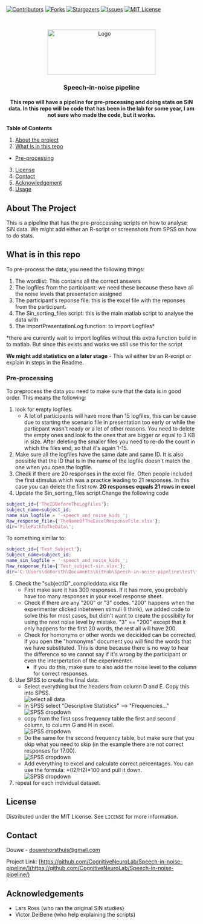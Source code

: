 [![Contributors][contributors-shield]][contributors-url]
[![Forks][forks-shield]][forks-url]
[![Stargazers][stars-shield]][stars-url]
[![Issues][issues-shield]][issues-url]
[![MIT License][license-shield]][license-url]



<br />
<p align="center">
  <a href="https://github.com/CognitiveNeuroLab/Speech-in-noise-pipeline/">
    <img src="images/logo.jpeg" alt="Logo" width="286" height="120">
  </a> 

<h3 align="center">Speech-in-noise pipeline</h3>

<h4 align="center">This repo will have a pipeline for pre-processing and doing stats on SiN data. In this repo will be code that has been in the lab for some year, I am not sure who made the code, but it works. </h4>


**Table of Contents**
  
1. [About the project](#about-the-project)
3. [What is in this repo](#what-is-in-this-repo)
  - [Pre-processing](#pre-processing)
3. [License](#license)
3. [Contact](#contact)
3. [Acknowledgement](#acknowledgement)
3. [Usage](#usage)




<!-- ABOUT THE PROJECT -->
## About The Project

This is a pipeline that has the pre-proccessing scripts on how to analyse SiN data. We might add either an R-script or screenshots from SPSS on how to do stats.


## What is in this repo

To pre-process the data, you need the following things:
1.  The wordlist: This contains all the correct answers 
2.  The logfiles from the participant: we need these because these have all the noise levels that presentation assigned
3.  The participant's reponse file: this is the excel file with the reponses from the participant.
4.  The Sin_sorting_files script: this is the main matlab script to analyse the data with
5.  The importPresentationLog function: to import Logfiles*

*there are currently wait to import logfiles without this extra function build in to matlab. But since this exists and works we still use this for the script

**We might add statistics on a later stage** - This wil either be an R-script or explain in steps in the Readme.

### Pre-processing
To preprocess the data you need to make sure that the data is in good order. This means the following:  
1.  look for empty logfiles. 
    - A lot of participants will have more than 15 logfiles, this can be cause due to starting the scenario file in presentation too early or while the particpant wasn't ready or a lot of other reasons. You need to delete the empty ones and look fo the ones that are bigger or equal to 3 KB in size. After deleting the smaller files you need to re-do the count in which the files end, so that it's again 1-15. 
2.  Make sure all the logfiles have the same date and same ID. It is also possible that the ID that is in the name of the logfile doesn't match the one when you open the logfile. 
3.  Check if there are 20 responses in the excel file. Often people included the first stimulus which was a practice leading to 21 responses. In this case you can delete the first row. **20 responses equals 21 rows in excel**
4.  Update the Sin_sorting_files script.Change the following code
``` Matlab
subject_id={'TheIDBeforeTheLogfiles'};
subject_name=subject_id;
name_sin_logfile = '-speech_and_noise_kids_'; 
Raw_response_file={'TheNameOfTheExcelResponseFile.xlsx'};
dir='FilePathToTheData\';
```
To something similar to:
```matlab
subject_id={'Test_Subject'};
subject_name=subject_id;
name_sin_logfile = '-speech_and_noise_kids_'; 
Raw_response_file={'Test_subject-sin.xlsx'};
dir='C:\Users\dohorsth\Documents\GitHub\Speech-in-noise-pipeline\test\testsubject\';
```
5.  Check the "subjectID"_compileddata.xlsx file
    - First make sure it has 300 responses. If it has more, you probably have too many responses in your excel response sheet.
    - Check if there are any "200" or "3" codes. "200" happens when the experimenter clicked inbetween stimuli (I think), we added code to solve this for most cases, but didn't want to create the possibilty for using the next noise level by mistake. "3" == "200" except that it only happens for the first 20 words, the rest all will have 200.
    - Check for homonyms or other words we decicided can be corrected. If you open the "homonyms" document you will find the words that we have substituted. This is done because there is no way to hear the difference so we cannot say if it's wrong by the participant or even the interpertation of the experimenter. 
        - If you do this, make sure to also add the noise level to the column for correct responses.
6. Use SPSS to create the final data.
    - Select everything but the headers from column D and E. Copy this into SPSS.  
    ![select all data](https://github.com/CognitiveNeuroLab/Speech-in-noise-pipeline/blob/master/images/excel.PNG)
    - In SPSS select "Descriptive Statistics" --> "Frequencies..."  
    ![SPSS dropdown](https://github.com/CognitiveNeuroLab/Speech-in-noise-pipeline/blob/master/images/spss_analysis.PNG)
    - copy from the first spss frequency table the first and second column, to column G and H in excel.  
    ![SPSS dropdown](https://github.com/CognitiveNeuroLab/Speech-in-noise-pipeline/blob/master/images/var002.PNG)
    - Do the same for the second frequency table, but make sure that you skip what you need to skip (in the example there are not correct responses for 17.00).  
    ![SPSS dropdown](https://github.com/CognitiveNeuroLab/Speech-in-noise-pipeline/blob/master/images/var003.PNG)
    - Add everything to excel and calculate correct percentages. You can use the formula: =(I2/H2)*100 and pull it down.  
    ![SPSS dropdown](https://github.com/CognitiveNeuroLab/Speech-in-noise-pipeline/blob/master/images/excel_final.PNG)
7. repeat for each individual dataset.

<!-- LICENSE -->
## License

Distributed under the MIT License. See `LICENSE` for more information.



<!-- CONTACT -->
## Contact

Douwe - douwehorsthuis@gmail.com

Project Link: [https://github.com/CognitiveNeuroLab/Speech-in-noise-pipeline/](https://github.com/CognitiveNeuroLab/Speech-in-noise-pipeline/)



<!-- ACKNOWLEDGEMENTS -->
## Acknowledgements

* Lars Ross (who ran the original SiN studies)
* Victor DelBene (who help explaining the scripts)



[contributors-shield]: https://img.shields.io/github/contributors/CognitiveNeuroLab/Speech-in-noise-pipeline.svg?style=for-the-badge
[contributors-url]: https://github.com/CognitiveNeuroLab/Speech-in-noise-pipeline/graphs/contributors
[forks-shield]: https://img.shields.io/github/forks/CognitiveNeuroLab/Speech-in-noise-pipeline.svg?style=for-the-badge
[forks-url]: https://github.com/CognitiveNeuroLab/Speech-in-noise-pipeline/network/members
[stars-shield]: https://img.shields.io/github/stars/CognitiveNeuroLab/Speech-in-noise-pipeline.svg?style=for-the-badge
[stars-url]: https://github.com/CognitiveNeuroLab/Speech-in-noise-pipeline/stargazers
[issues-shield]: https://img.shields.io/github/issues/CognitiveNeuroLab/Speech-in-noise-pipeline.svg?style=for-the-badge
[issues-url]: https://github.com/CognitiveNeuroLab/Speech-in-noise-pipeline/issues
[license-shield]: https://img.shields.io/github/license/CognitiveNeuroLab/Speech-in-noise-pipeline.svg?style=for-the-badge
[license-url]: https://github.com/CognitiveNeuroLab/Speech-in-noise-pipeline/blob/master/LICENSE.txt
